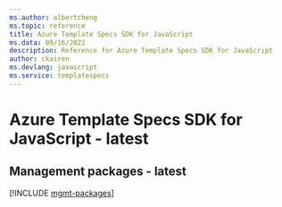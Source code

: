 ```yaml
---
ms.author: albertcheng
ms.topic: reference
title: Azure Template Specs SDK for JavaScript
ms.data: 09/16/2022
description: Reference for Azure Template Specs SDK for JavaScript
author: ckairen
ms.devlang: javascript
ms.service: templatespecs
---
```

# Azure Template Specs SDK for JavaScript - latest

## Management packages - latest
[!INCLUDE [mgmt-packages](template-specs-mgmt-index.md)]